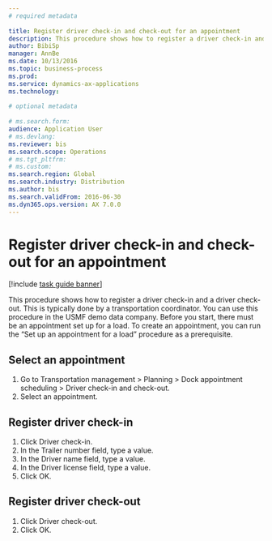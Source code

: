 ```yaml
--- 
# required metadata 
 
title: Register driver check-in and check-out for an appointment
description: This procedure shows how to register a driver check-in and a driver check-out. 
author: BibiSp
manager: AnnBe 
ms.date: 10/13/2016
ms.topic: business-process 
ms.prod:  
ms.service: dynamics-ax-applications 
ms.technology:  
 
# optional metadata 
 
# ms.search.form:   
audience: Application User 
# ms.devlang:  
ms.reviewer: bis
ms.search.scope: Operations 
# ms.tgt_pltfrm:  
# ms.custom:  
ms.search.region: Global
ms.search.industry: Distribution
ms.author: bis
ms.search.validFrom: 2016-06-30 
ms.dyn365.ops.version: AX 7.0.0 
---
```

# Register driver check-in and check-out for an appointment

[!include [task guide banner](../../includes/task-guide-banner.md)]

This procedure shows how to register a driver check-in and a driver check-out. This is typically done by a transportation coordinator. You can use this procedure in the USMF demo data company. Before you start, there must be an appointment set up for a load. To create an appointment, you can run the “Set up an appointment for a load” procedure as a prerequisite.


## Select an appointment
1. Go to Transportation management > Planning > Dock appointment scheduling > Driver check-in and check-out.
2. Select an appointment.

## Register driver check-in
1. Click Driver check-in.
2. In the Trailer number field, type a value.
3. In the Driver name field, type a value.
4. In the Driver license field, type a value.
5. Click OK.

## Register driver check-out
1. Click Driver check-out.
2. Click OK.

